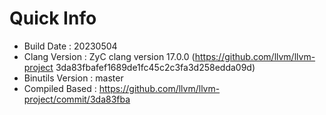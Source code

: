 # Quick Info
* Build Date : 20230504
* Clang Version : ZyC clang version 17.0.0 (https://github.com/llvm/llvm-project 3da83fbafef1689de1fc45c2c3fa3d258edda09d)
* Binutils Version : master
* Compiled Based : https://github.com/llvm/llvm-project/commit/3da83fba

